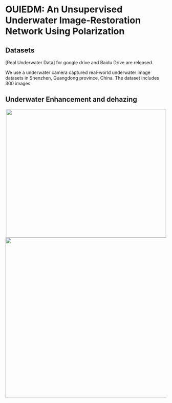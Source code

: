 <div align=left><div>

# OUIEDM: An Unsupervised Underwater Image-Restoration Network Using Polarization

<div align=left><div>

## Datasets
[Real Underwater Data] for google drive and Baidu Drive are released.

We use a underwater camera captured real-world underwater image datasets in Shenzhen, Guangdong province, China. The dataset includes 300 images.
<div align=left><div>
  
## Underwater Enhancement and dehazing

<div align=center><img src="effect.png" width="500" height="400" > 

<div align=center><img src="effect.mp4" width="1000" height="500">
